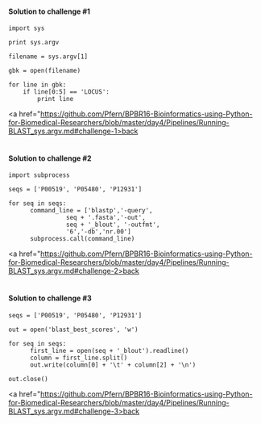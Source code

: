 #### Solution to challenge #1
```
import sys

print sys.argv

filename = sys.argv[1]

gbk = open(filename)

for line in gbk:
    if line[0:5] == 'LOCUS':
        print line

```

<a href="https://github.com/Pfern/BPBR16-Bioinformatics-using-Python-for-Biomedical-Researchers/blob/master/day4/Pipelines/Running-BLAST_sys.argv.md#challenge-1>back<a/>
<br>
<br>


#### Solution to challenge #2

```
import subprocess

seqs = ['P00519', 'P05480', 'P12931']

for seq in seqs:
      command_line = ['blastp','-query',
                seq + '.fasta','-out',
                seq + '_blout', '-outfmt',
                '6','-db','nr.00']
      subprocess.call(command_line)
```
<a href="https://github.com/Pfern/BPBR16-Bioinformatics-using-Python-for-Biomedical-Researchers/blob/master/day4/Pipelines/Running-BLAST_sys.argv.md#challenge-2>back<a/>
<br>
<br>



#### Solution to challenge #3
```
seqs = ['P00519', 'P05480', 'P12931']

out = open('blast_best_scores', 'w')

for seq in seqs:
      first_line = open(seq + '_blout').readline()
      column = first_line.split()
      out.write(column[0] + '\t' + column[2] + '\n')

out.close()
```
<a href="https://github.com/Pfern/BPBR16-Bioinformatics-using-Python-for-Biomedical-Researchers/blob/master/day4/Pipelines/Running-BLAST_sys.argv.md#challenge-3>back<a/>
<br>
<br>
